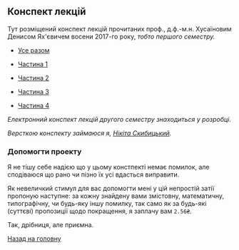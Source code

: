 ## Конспект лекцій

Тут розміщений конспект лекцій прочитаних проф., д.ф.-м.н. Хусаїновим Денисом Ях'євичем восени 2017-го року, _тобто першого семестру._

- [Усе разом](Differential%20Equations.pdf)

- [Частина 1](Differential%20Equations%20Chapter%201.pdf)

- [Частина 2](Differential%20Equations%20Chapter%202.pdf)

- [Частина 3](Differential%20Equations%20Chapter%203.pdf)

- [Частина 4](Differential%20Equations%20Chapter%204.pdf)

_Електронний конспект лекцій другого семестру знаходиться у розробці._

_Версткою конспекту займаюся я, [Нікіта Скибицький](https://github.com/Sky-Nik)._

### Допомогти проекту

Я не тішу себе надією що у цьому констпекті немає помилок, але сподіваюся що рано чи пізно їх усі вдасться виправити. 

Як невеличкий стимул для вас допомогти мені у цій непростій затії пропоную наступне: за кожну знайдену вами змістовну, математичну, типографічну, чи будь-яку іншу помилку, так само як за будь-які (суттєві) пропозиції щодо покращення, я заплачу вам `2.56₴`. 

Так, дрібниця, але приємна.

[Назад на головну](../README.md)
